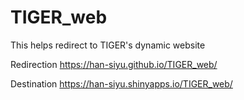 # TIGER_web
This helps redirect to TIGER's dynamic website

Redirection <https://han-siyu.github.io/TIGER_web/>

Destination <https://han-siyu.shinyapps.io/TIGER_web/>
